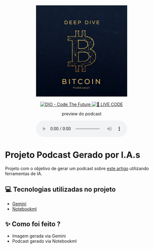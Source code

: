 <p align="center">
<img 
    src="./assets/capa.jpg"
    width="300"
/>
</p>

<p align="center">
<a href="https://dio.me/">
    <img 
        src="https://img.shields.io/badge/DIO-Code_The_Future-28DA77?logo=youtube" 
        alt="DIO - Code The Future">
</a>
<a href="https://dio.me/">
<img 
    src="https://img.shields.io/badge/🔴_LIVE_CODE-FF5E72" 
    alt="🔴 LIVE CODE">
</a>
</p>

<p align="center">
    preview do podcast
</p>

<div align="center">
    <audio src="output/podcast.mp3" controls title="Podcast"></audio>
</div>

# Projeto Podcast Gerado por I.A.s

Projeto com o objetivo de gerar um podcast sobre [este artigo](https://bitcoin.org/bitcoin.pdf) utilizando ferramentas de IA.

## 💻 Tecnologias utilizadas no projeto

- [Gemini](https://gemini.google.com/)
- [Notebookml](https://notebooklm.google/)

## ✨ Como foi feito ?

- Imagem gerada via Gemini
- Podcast gerado via Notebookml

